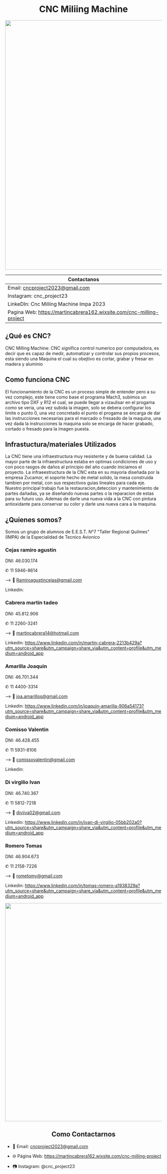 <div align="center">

# CNC Miliing Machine 

<img src="https://github.com/impatrq/cnc_drawing_machine/assets/80332714/10fa44ac-2ca6-4f08-a3e7-41fa109fd18a" height="800" width="900" />

<div align="left">

| Contactanos |
|------------|
|Email: cncproject2023@gmail.com |
|Instagram: cnc_project23 |
|LinkeDIn: Cnc Milling Machine Impa 2023 |
|Pagina Web: https://martincabrera162.wixsite.com/cnc-milling-project |




## ¿Qué es CNC?

CNC Milling Machine: CNC significa control numerico por computadora, es decir que es capaz de medir, automatizar y controlar sus propios procesos, esta siendo una Maquina el cual su obejtivo es cortar, grabar y fresar en madera y aluminio

## Como funciona CNC

El funcionamiento de la CNC es un proceso simple de entender pero a su vez complejo, este tiene como base el programa Mach3, subimos un archivo tipo DXF y R12 el cual, se puede llegar a vizaulisar en el progama como se veria, una vez subida la imagen, solo se debera configurar los limite o punto 0, una vez concretado el punto el progama se encarga de dar las instrucciones necesarias para el marcado o fresasdo de la maquina, una vez dada la instrucciones la maquina solo se encarga de hacer grabado, cortado o fresado para la imagen puesta.

## Infrastuctura/materiales Utilizados 

La CNC tiene una infraestructura muy resistente y de buena calidad. La mayor parte de la infraestructura estaba en optimas condiciones de uso y con poco rasgos de daños al principio del año cuando iniciamos el proyecto.
La infraeestructura de la CNC esta en su mayoria diseñada por la empresa Zucamor, el soporte hecho de metal solido, la mesa construida tambien por metal, con sus respectivos guias lineales para cada eje.
Nuestro principal trabajo fue la restauracion,deteccion y mantenimiento de partes dañadas, ya se diseñando nuevas partes o la reparacion de estas para su futuro uso. Ademas de darle una nueva vida a la CNC con pintura antioxidante para conservar su color y darle una nueva cara a la maquina.




## ¿Quienes somos?

Somos un grupo de alumnos de E.E.S.T. N°7 "Taller Regional Quilmes" (IMPA) de la Especialidad de Tecnico Avionico


### Cejas ramiro agustin

DNI: 46.030.174 

✆ 11 5946-8614

--> 📧 Ramiroagustincejas@gmail.com

Linkedin: 

### Cabrera martin tadeo 

DNI: 45.812.906 

✆ 11 2260-3241

--> 📧 martincabrera14@hotmail.com

Linkedin: https://www.linkedin.com/in/martin-cabrera-2213b429a?utm_source=share&utm_campaign=share_via&utm_content=profile&utm_medium=android_app

### Amarilla Joaquin 

DNI: 46.701.344 

✆ 11 4400-3314

--> 📧 joa.amarillos@gmail.com

Linkedin: https://www.linkedin.com/in/joaquin-amarilla-906a54173?utm_source=share&utm_campaign=share_via&utm_content=profile&utm_medium=android_app

### Comisso Valentin

DNI: 46.428.455 

✆ 11 5931-8106

--> 📧 comissovalentin@gmail.com

Linkedin:

### Di virgilio Ivan

DNI: 46.740.367 

✆ 11 5812-7218

--> 📧 diviiva02@gmail.com

Linkedin: https://www.linkedin.com/in/ivan-di-virgilio-05bb202a0?utm_source=share&utm_campaign=share_via&utm_content=profile&utm_medium=android_app

### Romero Tomas 

DNI: 46.904.673 

✆ 11 2158-7226

--> 📧 rometomy@gmail.com

Linkedin: https://www.linkedin.com/in/tomas-romero-a1938329a?utm_source=share&utm_campaign=share_via&utm_content=profile&utm_medium=android_app



<div align="center">
 
<img src="https://github.com/impatrq/cnc_drawing_machine/assets/80334283/31250d30-3c48-4abb-8e82-f4142d00d6dd" height="700" width="600" />

 
 ## Como Contactarnos

<div align="left">

* 📧 Email: cncproject2023@gmail.com

* 🌐 Página Web: https://martincabrera162.wixsite.com/cnc-milling-project

* 📷 Instagram: @cnc_project23
